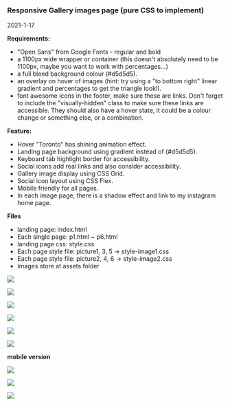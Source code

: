 ### Responsive Gallery images page (pure CSS to implement)

2021-1-17

**Requirements:**

- "Open Sans" from Google Fonts - regular and bold
- a 1100px wide wrapper or container (this doesn't absolutely need to be 1100px, maybe you want to work with percentages...)
- a full bleed background colour (#d5d5d5).
- an overlay on hover of images (hint: try using a "to bottom right" linear gradient and percentages to get the triangle look!).
- font awesome icons in the footer, make sure these are links. Don't forget to include the "visually-hidden" class to make sure these links are accessible. They should also have a hover state, it could be a colour change or something else, or a combination.

**Feature:**

- Hover "Toronto" has shining animation effect.
- Landing page background using gradient instead of (#d5d5d5).
- Keyboard tab highlight border for accessibility.
- Social icons add real links and also consider accessibility.
- Gallery image display using CSS Grid.
- Social icon layout using CSS Flex.
- Mobile friendly for all pages.
- In each image page, there is a shadow effect and link to my instagram home page.

**Files**

- landing page: index.html
- Each single page: p1.html ~ p6.html
- landing page css: style.css
- Each page style file: picture1, 3, 5 -> style-image1.css
- Each page style file: picture2, 4, 6 -> style-image2.css
- Images store at assets folder

![](2021-01-17-19-41-33.png)
<br>

![](2021-01-17-12-12-13.png)
<br>

![](2021-01-17-19-47-18.png)
<br>

![](2021-01-17-19-45-28.png)
<br>

![](2021-01-17-17-58-16.png)
<br>

![](2021-01-17-17-59-08.png)

**mobile version**
<br>

![](2021-01-17-12-13-59.png)
<br>

![](2021-01-17-19-36-29.png)
<br>

![](2021-01-17-19-42-39.png)

